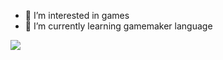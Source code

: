 - 👀 I’m interested in games
- 🌱 I’m currently learning gamemaker language


![](https://media.tenor.com/_Q1ixRUfvZYAAAAi/manimarcus.gif)

